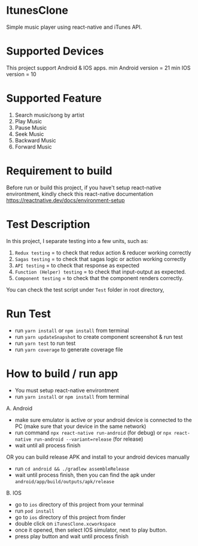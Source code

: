 # ItunesClone
Simple music player using react-native and iTunes API.

# Supported Devices
This project support Android & IOS apps.
min Android version = 21
min IOS version = 10

# Supported Feature
1. Search music/song by artist
2. Play Music
3. Pause Music
4. Seek Music
5. Backward Music
6. Forward Music

# Requirement to build
Before run or build this project, if you have't setup react-native environtment, kindly check this react-native documentation https://reactnative.dev/docs/environment-setup

# Test Description
In this project, I separate testing into a few units, such as:
1. ```Redux testing``` = to check that redux action & reducer working correctly
2. ```Sagas testing``` = to check that sagas logic or action working correctly
3. ```API testing``` = to check that response as expected
4. ```Function (Helper) testing``` = to check that input-output as expected.
5. ```Component testing``` = to check that the component renders correctly.

You can check the test script under ```Test``` folder in root directory, 

# Run Test
- run ```yarn install``` or ```npm install``` from terminal
- run ```yarn updateSnapshot``` to create component screenshot & run test
- run ```yarn test``` to run test
- run ```yarn coverage``` to generate coverage file

# How to build / run app
- You must setup react-native environtment
- run ```yarn install``` or ```npm install``` from terminal

A. Android
- make sure emulator is active or your android device is connected to the PC (make sure that your device in the same network)
- run command ```npx react-native run-android``` (for debug) or ```npx react-native run-android --variant=release``` (for release)
- wait until all process finish

OR you can build release APK and install to your android devices manually
- run ```cd android && ./gradlew assembleRelease```
- wait until process finish, then you can find the apk under ```android/app/build/outputs/apk/release```

B. IOS
- go to ```ios``` directory of this project from your terminal
- run ```pod install```
- go to ```ios``` directory of this project from finder
- double click on ```iTunesClone.xcworkspace```
- once it opened, then select IOS simulator, next to play button. 
- press play button and wait until process finish
